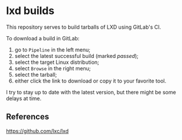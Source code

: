 # lxd builds

This repository serves to build tarballs of LXD using GitLab's CI.

To download a build in GitLab:

1. go to `Pipeline` in the left menu;
2. select the latest successful build (marked _passed_);
3. select the target Linux distribution;
4. select `Browse` in the right menu;
5. select the tarball;
6. either click the link to download or copy it to your favorite tool.

I try to stay up to date with the latest version, but there might be some
delays at time.


## References

https://github.com/lxc/lxd
